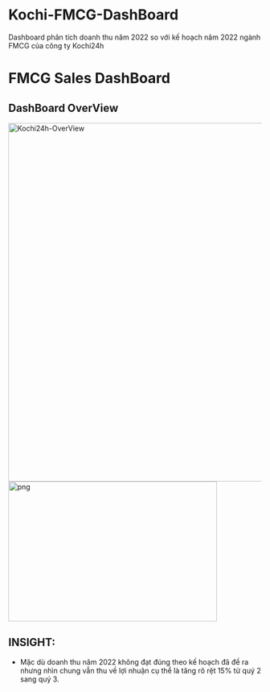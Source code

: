 # Kochi-FMCG-DashBoard
Dashboard phân tích doanh thu năm 2022 so với kế hoạch năm 2022 ngành FMCG của công ty Kochi24h

# FMCG Sales DashBoard
## DashBoard OverView
<img width="1269" height="712" alt="Kochi24h-OverView" src="https://github.com/user-attachments/assets/faa5c4a1-0e50-456e-9dcb-81736b11bfb2" />

<img width="415" height="278" alt="png" src="https://github.com/user-attachments/assets/058d2ae1-bfed-4454-88d9-72f47a36005b" />

## INSIGHT:
- Mặc dù doanh thu năm 2022 không đạt đúng theo kế hoạch đã đề ra nhưng nhìn chung vẫn thu về lợi nhuận cụ thể là tăng rõ rệt 15% từ quý 2 sang quý 3.
